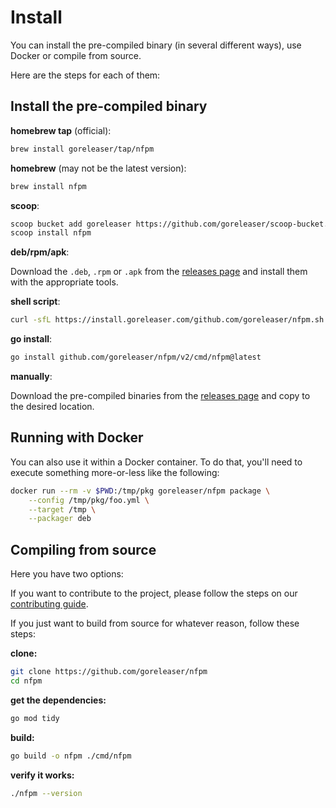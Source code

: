# Install

You can install the pre-compiled binary (in several different ways),
use Docker or compile from source.

Here are the steps for each of them:

## Install the pre-compiled binary

**homebrew tap** (official):

```sh
brew install goreleaser/tap/nfpm
```

**homebrew** (may not be the latest version):

```sh
brew install nfpm
```

**scoop**:

```sh
scoop bucket add goreleaser https://github.com/goreleaser/scoop-bucket.git
scoop install nfpm
```

**deb/rpm/apk**:

Download the `.deb`, `.rpm` or `.apk` from the [releases page][releases] and install them with the appropriate tools.

**shell script**:

```sh
curl -sfL https://install.goreleaser.com/github.com/goreleaser/nfpm.sh | sh
```

**go install**:

```sh
go install github.com/goreleaser/nfpm/v2/cmd/nfpm@latest
```

**manually**:

Download the pre-compiled binaries from the [releases page][releases] and
copy to the desired location.

## Running with Docker

You can also use it within a Docker container. To do that, you'll need to
execute something more-or-less like the following:

```sh
docker run --rm -v $PWD:/tmp/pkg goreleaser/nfpm package \
	--config /tmp/pkg/foo.yml \
	--target /tmp \
	--packager deb
```

## Compiling from source

Here you have two options:

If you want to contribute to the project, please follow the
steps on our [contributing guide](/contributing).

If you just want to build from source for whatever reason, follow these steps:

**clone:**

```sh
git clone https://github.com/goreleaser/nfpm
cd nfpm
```

**get the dependencies:**

```sh
go mod tidy
```

**build:**

```sh
go build -o nfpm ./cmd/nfpm
```

**verify it works:**

```sh
./nfpm --version
```

[releases]: https://github.com/goreleaser/nfpm/releases
